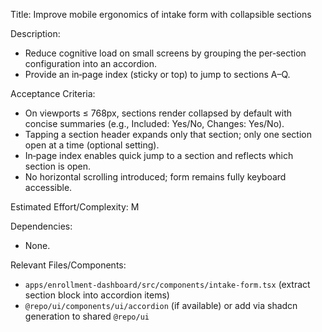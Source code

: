 Title: Improve mobile ergonomics of intake form with collapsible sections

Description:
- Reduce cognitive load on small screens by grouping the per‑section configuration into an accordion.
- Provide an in‑page index (sticky or top) to jump to sections A–Q.

Acceptance Criteria:
- On viewports ≤ 768px, sections render collapsed by default with concise summaries (e.g., Included: Yes/No, Changes: Yes/No).
- Tapping a section header expands only that section; only one section open at a time (optional setting).
- In‑page index enables quick jump to a section and reflects which section is open.
- No horizontal scrolling introduced; form remains fully keyboard accessible.

Estimated Effort/Complexity: M

Dependencies:
- None.

Relevant Files/Components:
- `apps/enrollment-dashboard/src/components/intake-form.tsx` (extract section block into accordion items)
- `@repo/ui/components/ui/accordion` (if available) or add via shadcn generation to shared `@repo/ui`
